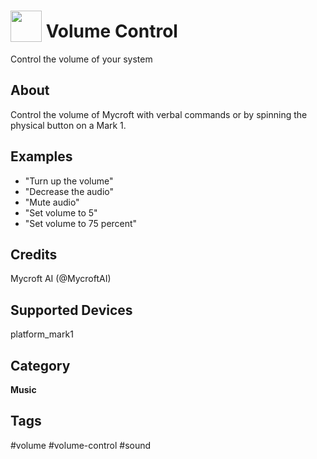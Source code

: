 # <img src='https://rawgithub.com/FortAwesome/Font-Awesome/master/advanced-options/raw-svg/solid/volume-down.svg' card_color='#22a7f0' width='50' height='50' style='vertical-align:bottom'/> Volume Control
Control the volume of your system

## About 
Control the volume of Mycroft with verbal commands or by spinning the physical
button on a Mark 1.

## Examples 
* "Turn up the volume"
* "Decrease the audio"
* "Mute audio"
* "Set volume to 5"
* "Set volume to 75 percent"

## Credits 
Mycroft AI (@MycroftAI)

## Supported Devices 
platform_mark1 

## Category
**Music**

## Tags
#volume
#volume-control
#sound
